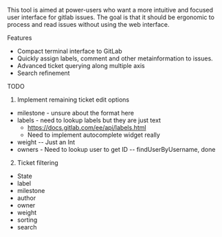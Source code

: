 This tool is aimed at power-users who want a more intuitive and focused
user interface for gitlab issues. The goal is that it should be ergonomic to
process and read issues without using the web interface.



Features

* Compact terminal interface to GitLab
* Quickly assign labels, comment and other metainformation to issues.
* Advanced ticket querying along multiple axis
* Search refinement

TODO

1. Implement remaining ticket edit options
  * milestone - unsure about the format here
  * labels    - need to lookup labels but they are just text
      *  https://docs.gitlab.com/ee/api/labels.html
    - Need to implement autocomplete widget really
  * weight  -- Just an Int
  * owners - Need to lookup user to get ID -- findUserByUsername, done

2. Ticket filtering
  * State
  * label
  * milestone
  * author
  * owner
  * weight
  * sorting
  * search

